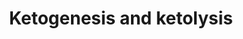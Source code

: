 ---
annotations:
- id: PW:0000777
  parent: classic metabolic pathway
  type: Pathway Ontology
  value: ketone bodies degradation pathway
- id: CL:0000125
  parent: animal cell
  type: Cell Type Ontology
  value: glial cell
- id: CL:0000182
  parent: native cell
  type: Cell Type Ontology
  value: hepatocyte
- id: CL:0000540
  parent: animal cell
  type: Cell Type Ontology
  value: neuron
- id: PW:0000069
  parent: classic metabolic pathway
  type: Pathway Ontology
  value: ketone bodies metabolic pathway
authors:
- RGrosmanC
- Egonw
- Khanspers
- DeSl
- Eweitz
- Finterly
- SamDrabbe
citedin:
- link: 10.1055/a-1957-8449
  title: Prevention of Neurologic Disease with Fasting
communities:
- ONTOX
description: This pathway depicts several metabolic pathways involved in ketogenic
  diet treatment. In hepatocytes in the liver, fatty acids (FAs) are normally transformed
  into acetyl-CoA, which can then enters the TCA (Krebs) cycle for energy production.  However,
  when FA levels are to high for the TCA cycle to be utilized completely, acetyl-CoA
  is used in ketogenesis and ketolysis. These processes are a complex process of transporter
  proteins and several other (mitochondrial) pathways ([Masino and Rho, fig 1](https://www.ncbi.nlm.nih.gov/books/NBK98219/figure/masino.f1/)).
last-edited: 2025-09-04
ndex: cc593864-8b6c-11eb-9e72-0ac135e8bacf
organisms:
- Homo sapiens
redirect_from:
- /index.php/Pathway:WP4742
- /instance/WP4742
- /instance/WP4742_r140506
revision: r140506
schema-jsonld:
- '@context': https://schema.org/
  '@id': https://wikipathways.github.io/pathways/WP4742.html
  '@type': Dataset
  creator:
    '@type': Organization
    name: WikiPathways
  description: This pathway depicts several metabolic pathways involved in ketogenic
    diet treatment. In hepatocytes in the liver, fatty acids (FAs) are normally transformed
    into acetyl-CoA, which can then enters the TCA (Krebs) cycle for energy production.  However,
    when FA levels are to high for the TCA cycle to be utilized completely, acetyl-CoA
    is used in ketogenesis and ketolysis. These processes are a complex process of
    transporter proteins and several other (mitochondrial) pathways ([Masino and Rho,
    fig 1](https://www.ncbi.nlm.nih.gov/books/NBK98219/figure/masino.f1/)).
  keywords:
  - ACA
  - ACAT1
  - ATP
  - Acetoacetyl-CoA
  - Acetyl-CoA
  - BDH1
  - BHB
  - CAT
  - CO₂
  - CPT-1
  - FA
  - Fatty acids (FA)
  - GLUT-1
  - MCT-1
  - OXCT1
  - Oxaloacetate
  - UCP2
  - acetone
  - glucose
  - pyruvate
  license: CC0
  name: Ketogenesis and ketolysis
seo: CreativeWork
title: Ketogenesis and ketolysis
wpid: WP4742
---